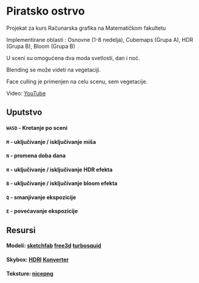 # Piratsko ostrvo

Projekat za kurs Računarska grafika na Matematičkom fakultetu

Implementirane oblasti : Osnovne (1-8 nedelja), Cubemaps (Grupa A), HDR (Grupa B), Bloom (Grupa B)

U sceni su omogućena dva moda svetlosti, dan i noć.

Blending se može videti na vegetaciji.

Face culling je primenjen na celu scenu, sem vegetacije.

Video: [YouTube](https://youtu.be/H0ifbdZv2qA)

## Uputstvo

####  `WASD` - Kretanje po sceni 

####  `M` - uključivanje / isključivanje miša 

####  `N` - promena doba dana 

####  `H` -  uključivanje / isključivanje HDR efekta

####  `B` -  uključivanje / isključivanje bloom efekta

####  `Q` - smanjivanje ekspozicije

####  `E` - povećavanje ekspozicije

## Resursi

#### Modeli: [sketchfab](sketchfab.com) [free3d](free3d.com) [turbosquid](turbosquid.com)
#### Skybox: [HDRI](https://polyhaven.com/) [Konverter](https://matheowis.github.io/HDRI-to-CubeMap/)
#### Teksture: [nicepng](nicepng.com)
